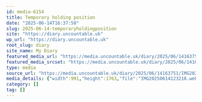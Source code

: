```yaml
---
id: media-6154
title: Temporary holding position
date: "2025-06-14T16:37:50"
slug: 2025-06-14-temporaryholdingposition
site: "https://diary.uncountable.uk"
wp_url: "https://diary.uncountable.uk"
root_slug: diary
site_name: My Diary
featured_media_url: "https://media.uncountable.uk/diary/2025/06/14163751/IMG20250614123218.webp"
featured_media_srcset: "https://media.uncountable.uk/diary/2025/06/14163751/IMG20250614123218-169x300.webp 169w, https://media.uncountable.uk/diary/2025/06/14163751/IMG20250614123218-576x1024.webp 576w, https://media.uncountable.uk/diary/2025/06/14163751/IMG20250614123218-150x150.webp 150w, https://media.uncountable.uk/diary/2025/06/14163751/IMG20250614123218-360x640.webp 360w, https://media.uncountable.uk/diary/2025/06/14163751/IMG20250614123218.webp 991w"
type: media
source_url: "https://media.uncountable.uk/diary/2025/06/14163751/IMG20250614123218.webp"
media_details: {"width":991,"height":1763,"file":"IMG20250614123218.webp","filesize":143432,"sizes":{"medium":{"file":"IMG20250614123218-169x300.webp","width":169,"height":300,"filesize":23910,"mime_type":"image/webp","source_url":"https://media.uncountable.uk/diary/2025/06/14163751/IMG20250614123218-169x300.webp"},"large":{"file":"IMG20250614123218-576x1024.webp","width":576,"height":1024,"filesize":177430,"mime_type":"image/webp","source_url":"https://media.uncountable.uk/diary/2025/06/14163751/IMG20250614123218-576x1024.webp"},"thumbnail":{"file":"IMG20250614123218-150x150.webp","width":150,"height":150,"filesize":14228,"mime_type":"image/webp","source_url":"https://media.uncountable.uk/diary/2025/06/14163751/IMG20250614123218-150x150.webp"},"mobwidth":{"file":"IMG20250614123218-360x640.webp","width":360,"height":640,"filesize":81798,"mime_type":"image/webp","source_url":"https://media.uncountable.uk/diary/2025/06/14163751/IMG20250614123218-360x640.webp"},"full":{"file":"IMG20250614123218.webp","width":991,"height":1763,"mime_type":"image/webp","source_url":"https://media.uncountable.uk/diary/2025/06/14163751/IMG20250614123218.webp"}},"image_meta":{"aperture":"0","credit":"","camera":"","caption":"","created_timestamp":"0","copyright":"","focal_length":"0","iso":"0","shutter_speed":"0","title":"","orientation":"0","keywords":[]}}
category: []
tag: []
---
```


